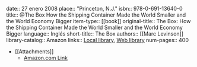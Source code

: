 date:: 27 enero 2008
place:: "Princeton, N.J."
isbn:: 978-0-691-13640-0
title:: @The Box How the Shipping Container Made the World Smaller and the World Economy Bigger
item-type:: [[book]]
original-title:: The Box: How the Shipping Container Made the World Smaller and the World Economy Bigger
language:: Inglés
short-title:: The Box
authors:: [[Marc Levinson]]
library-catalog:: Amazon
links:: [Local library](zotero://select/library/items/VCPTLSZV), [Web library](https://www.zotero.org/users/6520516/items/VCPTLSZV)
num-pages:: 400

- [[Attachments]]
	- [Amazon.com Link](https://www.amazon.es/Box-Shipping-Container-Smaller-Economy/dp/0691136408)